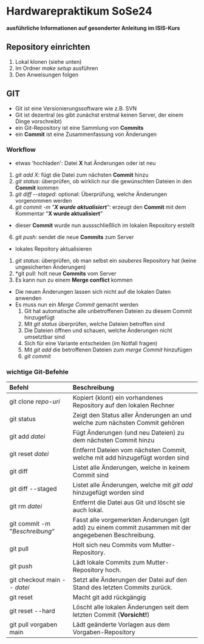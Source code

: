 # Hardwarepraktikum SoSe24

**ausführliche Informationen auf gesonderter Anleitung im ISIS-Kurs**

## Repository einrichten
1. Lokal klonen (siehe unten)
2. Im Ordner *make setup* ausführen
3. Den Anweisungen folgen

## GIT
* Git ist eine Versionierungssoftware wie z.B. SVN
* Git ist dezentral (es gibt zunächst erstmal keinen Server, der einem Dinge vorschreibt)
* ein Git-Repository ist eine Sammlung von **Commits**
* ein **Commit** ist eine Zusammenfassung von Änderungen

### Workflow

* etwas 'hochladen': Datei **X** hat Änderungen oder ist neu
 1. *git add X*: fügt die Datei zum nächsten **Commit** hinzu
 2. *git status*: überprüfen, ob wirklich nur die gewünschten Dateien in den **Commit** kommen
 3. *git diff --staged*: optional: Überprüfung, welche Änderungen vorgenommen werden
 5. *git commit -m "**X wurde aktualisiert**"*: erzeugt den **Commit** mit dem Kommentar "**X wurde aktualisiert**"
   * dieser **Commit** wurde nun aussschließlich im lokalen Repository erstellt
 6. *git push*: sendet die neue **Commits** zum Server


* lokales Repoitory aktualisieren
 1. *git status*: überprüfen, ob man selbst ein *sauberes* Repository hat (keine ungesicherten Änderungen)
 2. *git pull: holt neue **Commits** vom Server
 3. Es kann nun zu einem **Merge conflict** kommen
   * Die neuen Änderungen lassen sich nicht auf die lokalen Daten anwenden
   * Es muss nun ein *Merge Commit* gemacht werden
      1. Git hat automatische alle unbetroffenen Dateien zu diesem Commit hinzugefügt
      2. Mit *git status* überprüfen, welche Dateien betroffen sind
      3. Die Dateien öffnen und schauen, welche Änderungen nicht umsetztbar sind
      4. Sich für eine Variante entscheiden (im Notfall fragen)
      5. Mit *git add* die betroffenen Dateien zum *merge Commit* hinzufügen
      6. *git commit*

### wichtige Git-Befehle
| Befehl                         | Beschreibung
| :----------------------------- | :-------------
| git clone *repo-uri*           | Kopiert (klont) ein vorhandenes Repository auf den lokalen Rechner
| git status                     | Zeigt den Status aller Änderungen an und welche zum nächsten Commit gehören
| git add *datei*                | Fügt Änderungen (und neu Dateien) zu dem nächsten Commit hinzu
| git reset *datei*              | Entfernt Dateien vom nächsten Commit, welche mit add hinzugefügt worden sind
| git diff                       | Listet alle Änderungen, welche in keinem Commit sind
| git diff --staged              | Listet alle Änderungen, welche mit *git add* hinzugefügt worden sind
| git rm *datei*                 | Entfernt die Datei aus Git und löscht sie auch lokal.
| git commit -m "*Beschreibung*“ | Fasst alle vorgemerkten Änderungen (git add) zu einem commit zusammen mit der angegebenen Beschreibung.
| git pull                       | Holt sich neu Commits vom Mutter-Repository.
| git push                       | Lädt lokale Commits zum Mutter-Repository hoch.
| git checkout main -- *datei*           | Setzt alle Änderungen der Datei auf den Stand des letzten Commits zurück.
| git reset			 | Macht git add rückgängig
| git reset --hard		 | Löscht alle lokalen Änderungen seit dem letzten Commit (**Vorsicht!**)
| git pull vorgaben main       | Lädt geänderte Vorlagen aus dem Vorgaben-Repository
